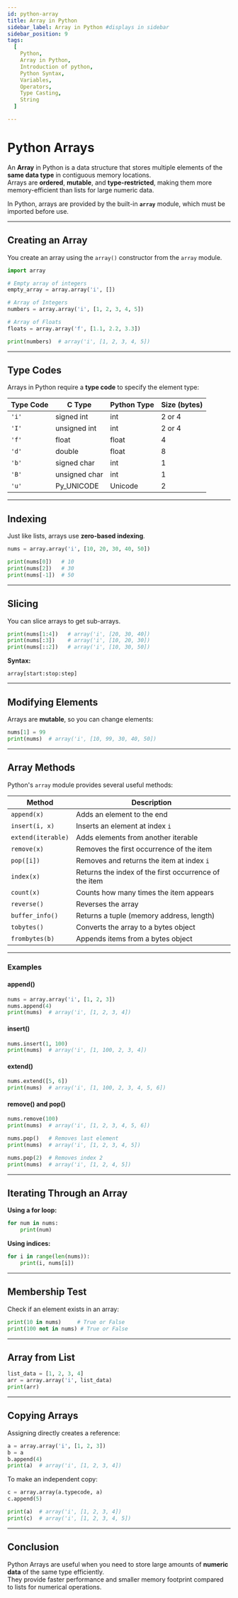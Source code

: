 ```yaml
---
id: python-array
title: Array in Python
sidebar_label: Array in Python #displays in sidebar
sidebar_position: 9
tags:
  [
    Python,
    Array in Python,
    Introduction of python,
    Python Syntax,
    Variables,
    Operators,
    Type Casting,
    String
  ]

---
```


# Python Arrays

An **Array** in Python is a data structure that stores multiple elements of the **same data type** in contiguous memory locations.  
Arrays are **ordered**, **mutable**, and **type-restricted**, making them more memory-efficient than lists for large numeric data.

In Python, arrays are provided by the built-in **`array`** module, which must be imported before use.

---

## Creating an Array

You create an array using the `array()` constructor from the `array` module.

```python
import array

# Empty array of integers
empty_array = array.array('i', [])

# Array of Integers
numbers = array.array('i', [1, 2, 3, 4, 5])

# Array of Floats
floats = array.array('f', [1.1, 2.2, 3.3])

print(numbers)  # array('i', [1, 2, 3, 4, 5])
```

---

## Type Codes

Arrays in Python require a **type code** to specify the element type:

| Type Code | C Type          | Python Type | Size (bytes) |
| --------- | --------------- | ----------- | ------------ |
| `'i'`     | signed int      | int         | 2 or 4       |
| `'I'`     | unsigned int    | int         | 2 or 4       |
| `'f'`     | float           | float       | 4            |
| `'d'`     | double          | float       | 8            |
| `'b'`     | signed char     | int         | 1            |
| `'B'`     | unsigned char   | int         | 1            |
| `'u'`     | Py_UNICODE      | Unicode     | 2            |

---

## Indexing

Just like lists, arrays use **zero-based indexing**.

```python
nums = array.array('i', [10, 20, 30, 40, 50])

print(nums[0])   # 10
print(nums[2])   # 30
print(nums[-1])  # 50
```

---

## Slicing

You can slice arrays to get sub-arrays.

```python
print(nums[1:4])   # array('i', [20, 30, 40])
print(nums[:3])    # array('i', [10, 20, 30])
print(nums[::2])   # array('i', [10, 30, 50])
```

**Syntax:**

```
array[start:stop:step]
```

---

## Modifying Elements

Arrays are **mutable**, so you can change elements:

```python
nums[1] = 99
print(nums)  # array('i', [10, 99, 30, 40, 50])
```

---

## Array Methods

Python's `array` module provides several useful methods:

| Method             | Description                                           |
| ------------------ | ----------------------------------------------------- |
| `append(x)`        | Adds an element to the end                            |
| `insert(i, x)`     | Inserts an element at index `i`                       |
| `extend(iterable)` | Adds elements from another iterable                   |
| `remove(x)`        | Removes the first occurrence of the item              |
| `pop([i])`         | Removes and returns the item at index `i`             |
| `index(x)`         | Returns the index of the first occurrence of the item |
| `count(x)`         | Counts how many times the item appears                |
| `reverse()`        | Reverses the array                                    |
| `buffer_info()`    | Returns a tuple (memory address, length)              |
| `tobytes()`        | Converts the array to a bytes object                  |
| `frombytes(b)`     | Appends items from a bytes object                     |

---

### Examples

#### append()

```python
nums = array.array('i', [1, 2, 3])
nums.append(4)
print(nums)  # array('i', [1, 2, 3, 4])
```

#### insert()

```python
nums.insert(1, 100)
print(nums)  # array('i', [1, 100, 2, 3, 4])
```

#### extend()

```python
nums.extend([5, 6])
print(nums)  # array('i', [1, 100, 2, 3, 4, 5, 6])
```

#### remove() and pop()

```python
nums.remove(100)
print(nums)  # array('i', [1, 2, 3, 4, 5, 6])

nums.pop()   # Removes last element
print(nums)  # array('i', [1, 2, 3, 4, 5])

nums.pop(2)  # Removes index 2
print(nums)  # array('i', [1, 2, 4, 5])
```

---

## Iterating Through an Array

**Using a for loop:**

```python
for num in nums:
    print(num)
```

**Using indices:**

```python
for i in range(len(nums)):
    print(i, nums[i])
```

---

## Membership Test

Check if an element exists in an array:

```python
print(10 in nums)     # True or False
print(100 not in nums) # True or False
```

---

## Array from List

```python
list_data = [1, 2, 3, 4]
arr = array.array('i', list_data)
print(arr)
```

---

## Copying Arrays

Assigning directly creates a reference:

```python
a = array.array('i', [1, 2, 3])
b = a
b.append(4)
print(a)  # array('i', [1, 2, 3, 4])
```

To make an independent copy:

```python
c = array.array(a.typecode, a)
c.append(5)

print(a)  # array('i', [1, 2, 3, 4])
print(c)  # array('i', [1, 2, 3, 4, 5])
```

---

## Conclusion

Python Arrays are useful when you need to store large amounts of **numeric data** of the same type efficiently.  
They provide faster performance and smaller memory footprint compared to lists for numerical operations.
